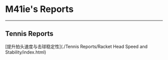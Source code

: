 # M41ie's Reports

----

## Tennis Reports
[提升拍头速度与击球稳定性](./Tennis Reports/Racket Head Speed and Stability/index.html)
